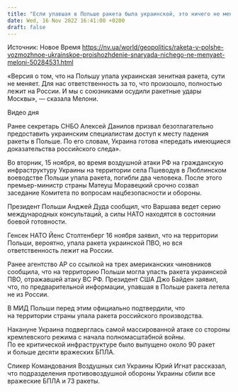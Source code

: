 ```yaml
---
title: "Если упавшая в Польше ракета была украинской, это ничего не меняет — премьер Италии"
date: Wed, 16 Nov 2022 16:41:00 +0200
draft: false
---
```

Источник: Новое Время https://nv.ua/world/geopolitics/raketa-v-polshe-vozmozhnoe-ukrainskoe-proishozhdenie-snaryada-nichego-ne-menyaet-meloni-50284531.html


«Версия о том, что на Польшу упала украинская зенитная ракета, сути не меняет. Для нас ответственность за то, что произошло, полностью лежит на России. И мы с союзниками осудили ракетные удары Москвы», — сказала Мелони.

 Видео дня   

Ранее секретарь СНБО Алексей Данилов призвал безотлагательно предоставить украинским специалистам доступ к месту падения ракеты в Польше. По его словам, Украина готова «передать имеющиеся доказательства российского следа».

Во вторник, 15 ноября, во время воздушной атаки РФ на гражданскую инфраструктуру Украины на территории села Пшеводув в Люблинском воеводстве Польши упала ракета, погибли два человека. После этого премьер-министр страны Матеуш Моравецкий срочно созвал заседание Комитета по вопросам нацбезопасности и обороны.

Президент Польши Анджей Дуда сообщил, что Варшава ведет серию международных консультаций, а силы НАТО находятся в состоянии боевой готовности.

Генсек НАТО Йенс Столтенберг 16 ноября заявил, что на территории Польши, вероятно, упала ракета украинской ПВО, но вся ответственность лежит на России.

Ранее агентство AP со ссылкой на трех американских чиновников сообщила, что на территорию Польши могла упасть ракета украинской ПВО, отражавшей атаку ВС РФ. Президент США Джо Байден заявил, что, по предварительной информации, упавшая в Польше ракета летела не из России.

В МИД Польши перед этим официально подтвердили, что на территории страны упала ракета российского производства.

Накануне Украина подверглась самой массированной атаке со стороны кремлевского режима с начала полномасштабной войны. По ее критической инфраструктуре было выпущено около 90 ракет и больше десяти вражеских БПЛА.

Спикер Командования Воздушных сил Украины Юрий Игнат рассказал, что подразделения противовоздушной обороны Украины сбили все вражеские БПЛА и 73 ракеты.
